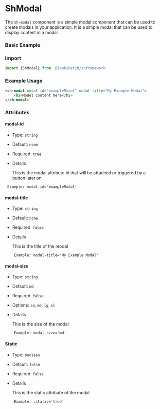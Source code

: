 # ShModal
The `sh-modal` component is a simple modal component that can be used to create modals in your application. 
It is a simple modal that can be used to display content in a modal.
### Basic Example

### import 
```javascript
import {ShModal} from '@iankibetsh/shframework'

```

### Example Usage
```html
<sh-modal modal-id="exampleModal" modal-title="My Example Modal">
    <h5>Model content here</h5>
</sh-modal>
```

### Attributes

#### modal-id

- Type: `string`
- Default: `none`
- Required: `true`
- Details
  
    This is the modal attribute id that will be attached or triggered by a button later on
``` 
 Example: modal-id='exampleModal'
```
#### modal-title

- Type: `string`
- Default: `none`
- Required: `false`
- Details

    This is the title of the modal
```
    Example: modal-title='My Example Modal'
``` 
#### modal-size
- Type: `string`
- Default: `md`
- Required: `false`
- Options: `sm`, `md`, `lg`, `xl`
- Details

    This is the size of the modal
```
    Example: modal-size='md'
```

#### Static
- Type: `boolean`
- Default: `false`
- Required: `false`
- Details

    This is the static attribute of the modal
```
    Example: :static='true'
```
